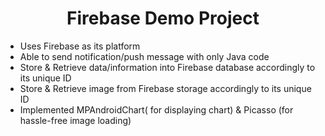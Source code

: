 <h1 align="center"> Firebase Demo Project </h1>

- Uses Firebase as its platform
- Able to send notification/push message with only Java code
- Store & Retrieve data/information into Firebase database accordingly to its unique ID
- Store & Retrieve image from Firebase storage accordingly to its unique ID
- Implemented MPAndroidChart( for displaying chart) & Picasso (for hassle-free image loading)
